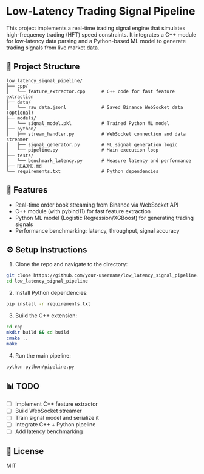 # Low-Latency Trading Signal Pipeline

This project implements a real-time trading signal engine that simulates high-frequency trading (HFT) speed constraints. It integrates a C++ module for low-latency data parsing and a Python-based ML model to generate trading signals from live market data.

## 📁 Project Structure

```
low_latency_signal_pipeline/
├── cpp/
│   └── feature_extractor.cpp      # C++ code for fast feature extraction
├── data/
│   └── raw_data.jsonl             # Saved Binance WebSocket data (optional)
├── models/
│   └── signal_model.pkl           # Trained Python ML model
├── python/
│   ├── stream_handler.py          # WebSocket connection and data streamer
│   ├── signal_generator.py        # ML signal generation logic
│   └── pipeline.py                # Main execution loop
├── tests/
│   └── benchmark_latency.py       # Measure latency and performance
├── README.md
└── requirements.txt               # Python dependencies
```

## 🚀 Features
- Real-time order book streaming from Binance via WebSocket API
- C++ module (with pybind11) for fast feature extraction
- Python ML model (Logistic Regression/XGBoost) for generating trading signals
- Performance benchmarking: latency, throughput, signal accuracy

## ⚙️ Setup Instructions
1. Clone the repo and navigate to the directory:
```bash
git clone https://github.com/your-username/low_latency_signal_pipeline.git
cd low_latency_signal_pipeline
```

2. Install Python dependencies:
```bash
pip install -r requirements.txt
```

3. Build the C++ extension:
```bash
cd cpp
mkdir build && cd build
cmake ..
make
```

4. Run the main pipeline:
```bash
python python/pipeline.py
```

## 📊 TODO
- [ ] Implement C++ feature extractor
- [ ] Build WebSocket streamer
- [ ] Train signal model and serialize it
- [ ] Integrate C++ + Python pipeline
- [ ] Add latency benchmarking

## 📜 License
MIT